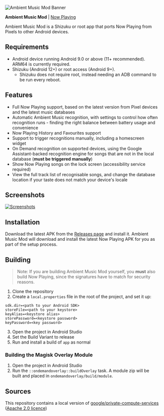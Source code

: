 ![Ambient Music Mod Banner](https://i.imgur.com/SPWAuFll.png)

**Ambient Music Mod** | [Now Playing](https://github.com/KieronQuinn/NowPlaying)

Ambient Music Mod is a Shizuku or root app that ports Now Playing from Pixels to other Android devices. 

## Requirements

- Android device running Android 9.0 or above (11+ recommended). ARM64 is currently required.
- Shizuku (Android 12+) or root access (Android 9+). 
	- Shizuku does not require root, instead needing an ADB command to be run every reboot.

## Features

- Full Now Playing support, based on the latest version from Pixel devices and the latest music databases
- Automatic Ambient Music recognition, with settings to control how often recognition runs - finding the right balance between battery usage and convenience
- Now Playing History and Favourites support
- Support to trigger recognitions manually, including a homescreen widget
- On Demand recognition on supported devices, using the Google Assistant-backed recognition engine for songs that are not in the local database (**must be triggered manually**)
- Show Now Playing songs on the lock screen (accessibility service required)
- View the full track list of recognisable songs, and change the database location if your taste does not match your device's locale

## Screenshots

[![Screenshots](https://i.imgur.com/RCPP9Sol.png)](https://i.imgur.com/RCPP9So.png)

## Installation

Download the latest APK from the [Releases page](https://github.com/KieronQuinn/AmbientMusicMod/releases) and install it. Ambient Music Mod will download and install the latest Now Playing APK for you as part of the setup process.

## Building

> Note: If you are building Ambient Music Mod yourself, you **must** also build Now Playing, since the signatures have to match for security reasons.

1. Clone the repository
2. Create a `local.properties` file in the root of the project, and set it up:
```
sdk.dir=<path to your Android SDK>
storeFile=<path to your keystore>
keyAlias=<keystore alias>
storePassword=<keystore password>
keyPassword=<key password>
```
3. Open the project in Android Studio
4. Set the Build Variant to release
5. Run and install a build of `app` as normal

### Building the Magisk Overlay Module

1. Open the project in Android Studio
2. Run the `::ondemandoverlay::buildOverlay` task. A module zip will be built and placed in `ondemandoverlay/build/module`.

## Sources

This repository contains a local version of [google/private-compute-services](https://github.com/google/private-compute-services) ([Apache 2.0 licence](https://github.com/google/private-compute-services/blob/master/LICENSE))
